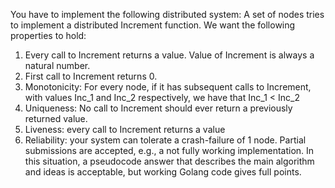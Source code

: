 You have to implement the following distributed system: A set of nodes tries to implement a distributed Increment function. We want the following properties to hold:

1. Every call to Increment returns a value. Value of Increment is always a natural number.
2. First call to Increment returns 0.
3. Monotonicity: For every node, if it has subsequent calls to Increment, with values Inc_1 and Inc_2 respectively, we have that Inc_1 < Inc_2
4. Uniqueness: No call to Increment should ever return a previously returned value.
5. Liveness: every call to Increment returns a value
6. Reliability: your system can tolerate a crash-failure of 1 node.
Partial submissions are accepted, e.g., a not fully working implementation. In this situation, a pseudocode answer that describes the main algorithm and ideas is acceptable, but working Golang code gives full points.
